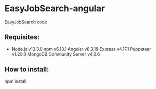 # EasyJobSearch-angular
EasyJobSearch code

## Requisites:
- Node.js v13.3.0
npm v6.13.1
Angular v8.3.19
Express v4.17.1
Puppeteer v1.20.0
MongoDB Community Server v4.0.6

## How to install:
npm install
